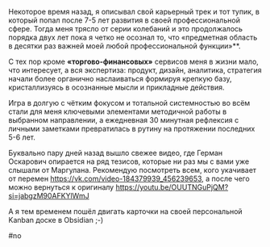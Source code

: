 
Некоторое время назад, я описывал свой карьерный трек и тот тупик, в который попал после 7-5 лет развития в своей профессиональной сфере. Тогда меня трясло от серии колебаний и это продолжалось порядка двух лет пока я четко не осознал то, что «предметная область в десятки раз важней моей любой профессиональной функции»**.

С тех пор кроме **«торгово-финансовых»** сервисов меня в жизни мало, что интересует, а вся экспертиза: продукт, дизайн, аналитика, стратегия начали более органично наслаиваться формируя крепкую базу, кристаллизуясь в осознанные мысли и прикладные действия.

Игра в долгую с чётким фокусом и тотальной системностью во всём стали для меня ключевыми элементами методичной работы в выбранном направлении, а ежедневная 30 минутная рефлексия с личными заметками превратилась в рутину на протяжении последних 5-6 лет.

Буквально пару дней назад вышло свежее видео, где Герман Оскарович опирается на ряд тезисов, которые ни раз мы с вами уже слышали от Маргулана. Рекомендую посмотреть всем, кого укачивает от перемен https://vk.com/video-184379939_456239653, а после чего можно вернуться к оригиналу https://youtu.be/OUUTNGuPjQM?si=jabgzM90AFKYlWmJ

А я тем временем пошёл двигать карточки на своей персональной Kanban доске в Obsidian ;-)

#no